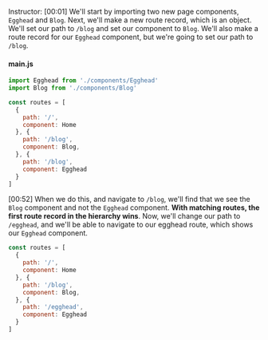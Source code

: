 Instructor: [00:01] We'll start by importing two new page components, `Egghead` and `Blog`. Next, we'll make a new route record, which is an object. We'll set our path to `/blog` and set our component to `Blog`. We'll also make a route record for our `Egghead` component, but we're going to set our path to `/blog`.

#### main.js

```js
import Egghead from './components/Egghead'
import Blog from './components/Blog'
```

```js
const routes = [
  {
    path: '/',
    component: Home
  }, {
    path: '/blog',
    component: Blog,
  }, {
    path: '/blog',
    component: Egghead
  }
]
```


[00:52] When we do this, and navigate to `/blog`, we'll find that we see the `Blog` component and not the `Egghead` component. **With matching routes, the first route record in the hierarchy wins**. Now, we'll change our path to `/egghead`, and we'll be able to navigate to our egghead route, which shows our `Egghead` component.

```js
const routes = [
  {
    path: '/',
    component: Home
  }, {
    path: '/blog',
    component: Blog,
  }, {
    path: '/egghead',
    component: Egghead
  }
]
```
